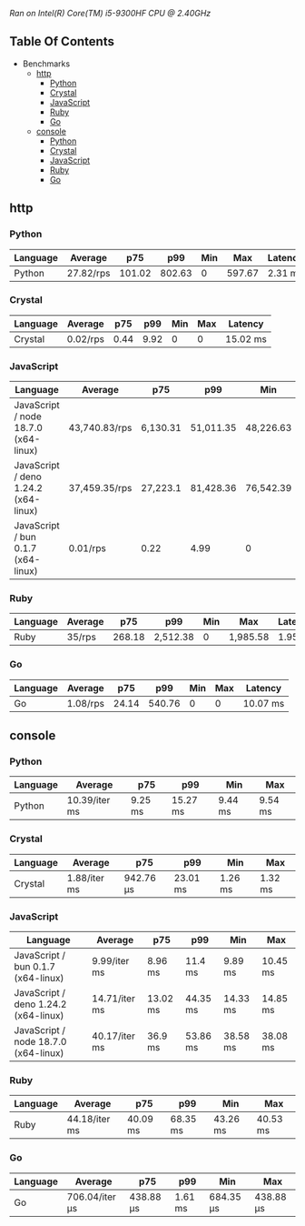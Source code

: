 *Ran on Intel(R) Core(TM) i5-9300HF CPU @ 2.40GHz*

## Table Of Contents

- Benchmarks
   - [http](#http)
      - [Python](#http-python)
      - [Crystal](#http-crystal)
      - [JavaScript](#http-javascript)
      - [Ruby](#http-ruby)
      - [Go](#http-go)
   - [console](#console)
      - [Python](#console-python)
      - [Crystal](#console-crystal)
      - [JavaScript](#console-javascript)
      - [Ruby](#console-ruby)
      - [Go](#console-go)

## http

### <a name="http-python">Python</a>

| Language | Average   | p75    | p99    | Min | Max    | Latency |
| -------- | --------- | ------ | ------ | --- | ------ | ------- |
| Python   | 27.82/rps | 101.02 | 802.63 | 0   | 597.67 | 2.31 ms |

### <a name="http-crystal">Crystal</a>

| Language | Average  | p75  | p99  | Min | Max | Latency  |
| -------- | -------- | ---- | ---- | --- | --- | -------- |
| Crystal  | 0.02/rps | 0.44 | 9.92 | 0   | 0   | 15.02 ms |

### <a name="http-javascript">JavaScript</a>

| Language                             | Average       | p75      | p99       | Min       | Max       | Latency |
| ------------------------------------ | ------------- | -------- | --------- | --------- | --------- | ------- |
| JavaScript / node 18.7.0 (x64-linux) | 43,740.83/rps | 6,130.31 | 51,011.35 | 48,226.63 | 50,605.62 | 1.14 µs |
| JavaScript / deno 1.24.2 (x64-linux) | 37,459.35/rps | 27,223.1 | 81,428.36 | 76,542.39 | 80,117.07 | 1.33 µs |
| JavaScript / bun 0.1.7 (x64-linux)   | 0.01/rps      | 0.22     | 4.99      | 0         | 0         | 20 ms   |

### <a name="http-ruby">Ruby</a>

| Language | Average | p75    | p99      | Min | Max      | Latency |
| -------- | ------- | ------ | -------- | --- | -------- | ------- |
| Ruby     | 35/rps  | 268.18 | 2,512.38 | 0   | 1,985.58 | 1.95 ms |

### <a name="http-go">Go</a>

| Language | Average  | p75   | p99    | Min | Max | Latency  |
| -------- | -------- | ----- | ------ | --- | --- | -------- |
| Go       | 1.08/rps | 24.14 | 540.76 | 0   | 0   | 10.07 ms |

## console

### <a name="console-python">Python</a>

| Language | Average       | p75     | p99      | Min     | Max     |
| -------- | ------------- | ------- | -------- | ------- | ------- |
| Python   | 10.39/iter ms | 9.25 ms | 15.27 ms | 9.44 ms | 9.54 ms |

### <a name="console-crystal">Crystal</a>

| Language | Average      | p75       | p99      | Min     | Max     |
| -------- | ------------ | --------- | -------- | ------- | ------- |
| Crystal  | 1.88/iter ms | 942.76 µs | 23.01 ms | 1.26 ms | 1.32 ms |

### <a name="console-javascript">JavaScript</a>

| Language                             | Average       | p75      | p99      | Min      | Max      |
| ------------------------------------ | ------------- | -------- | -------- | -------- | -------- |
| JavaScript / bun 0.1.7 (x64-linux)   | 9.99/iter ms  | 8.96 ms  | 11.4 ms  | 9.89 ms  | 10.45 ms |
| JavaScript / deno 1.24.2 (x64-linux) | 14.71/iter ms | 13.02 ms | 44.35 ms | 14.33 ms | 14.85 ms |
| JavaScript / node 18.7.0 (x64-linux) | 40.17/iter ms | 36.9 ms  | 53.86 ms | 38.58 ms | 38.08 ms |

### <a name="console-ruby">Ruby</a>

| Language | Average       | p75      | p99      | Min      | Max      |
| -------- | ------------- | -------- | -------- | -------- | -------- |
| Ruby     | 44.18/iter ms | 40.09 ms | 68.35 ms | 43.26 ms | 40.53 ms |

### <a name="console-go">Go</a>

| Language | Average        | p75       | p99     | Min       | Max       |
| -------- | -------------- | --------- | ------- | --------- | --------- |
| Go       | 706.04/iter µs | 438.88 µs | 1.61 ms | 684.35 µs | 438.88 µs |

